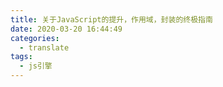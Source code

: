```yaml
---
title: 关于JavaScript的提升，作用域，封装的终极指南
date: 2020-03-20 16:44:49
categories:
  - translate
tags:
  - js引擎
---
```


